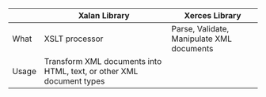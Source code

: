||Xalan Library|Xerces Library|
|---|---|---|
|What|XSLT processor|Parse, Validate, Manipulate XML documents|
|Usage|Transform XML documents into HTML, text, or other XML document types||
